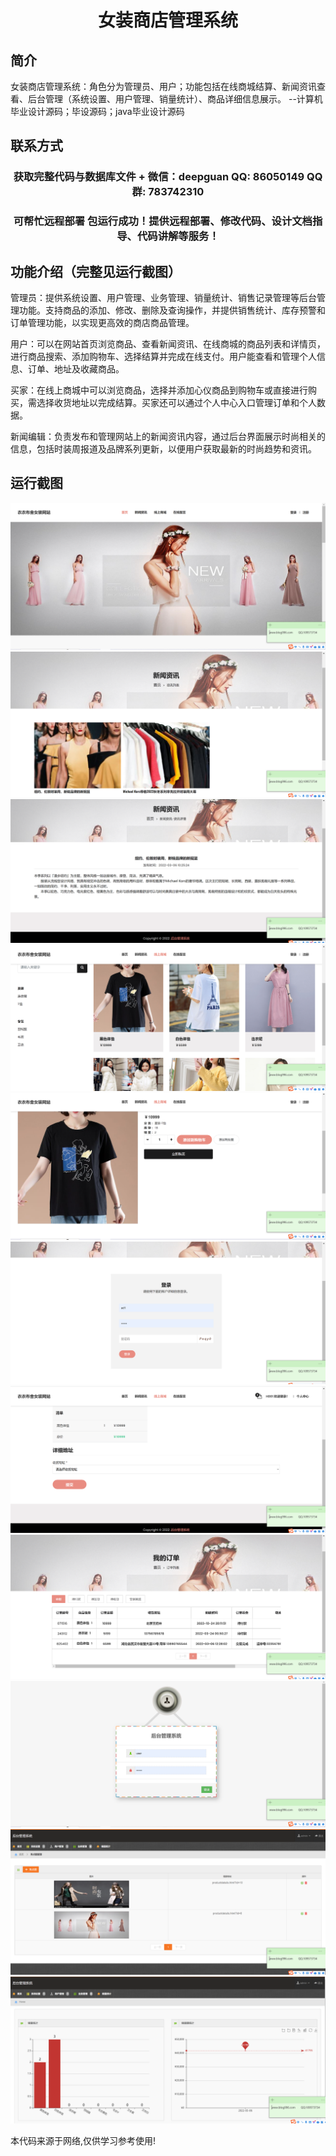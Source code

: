 <p><h1 align="center">女装商店管理系统</h1></p>

## 简介
女装商店管理系统：角色分为管理员、用户；功能包括在线商城结算、新闻资讯查看、后台管理（系统设置、用户管理、销量统计）、商品详细信息展示。    --计算机毕业设计源码；毕设源码；java毕业设计源码


## 联系方式
<p><h3 align="center">获取完整代码与数据库文件 + 微信：deepguan QQ: 86050149 QQ群: 783742310</h3></p>
<p><h3 align="center">可帮忙远程部署 包运行成功！提供远程部署、修改代码、设计文档指导、代码讲解等服务！</h3></p>

## 功能介绍（完整见运行截图）
管理员：提供系统设置、用户管理、业务管理、销量统计、销售记录管理等后台管理功能。支持商品的添加、修改、删除及查询操作，并提供销售统计、库存预警和订单管理功能，以实现更高效的商店商品管理。

用户：可以在网站首页浏览商品、查看新闻资讯、在线商城的商品列表和详情页，进行商品搜索、添加购物车、选择结算并完成在线支付。用户能查看和管理个人信息、订单、地址及收藏商品。

买家：在线上商城中可以浏览商品，选择并添加心仪商品到购物车或直接进行购买，需选择收货地址以完成结算。买家还可以通过个人中心入口管理订单和个人数据。

新闻编辑：负责发布和管理网站上的新闻资讯内容，通过后台界面展示时尚相关的信息，包括时装周报道及品牌系列更新，以便用户获取最新的时尚趋势和资讯。


## 运行截图
![](imgs/588112-20231024202213285-2011059266.png)
![](imgs/588112-20231024202218099-773736867.png)
![](imgs/588112-20231024202223208-306675489.png)
![](imgs/588112-20231024202227309-1884584172.png)
![](imgs/588112-20231024202232573-365388866.png)
![](imgs/588112-20231024202236562-1591983001.png)
![](imgs/588112-20231024202240023-601420433.png)
![](imgs/588112-20231024202243515-1402137810.png)
![](imgs/588112-20231024202247613-1833745454.png)
![](imgs/588112-20231024202251721-32733274.png)
![](imgs/588112-20231024202255422-366891754.png)

<p>本代码来源于网络,仅供学习参考使用!</p>
